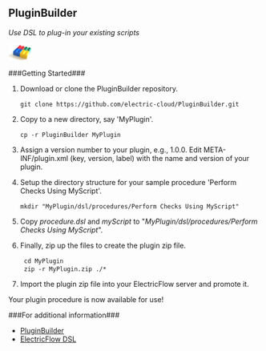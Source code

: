## PluginBuilder ##
*Use DSL to plug-in your existing scripts*

<img src="plugin-builder-logo.jpg" width="48">

###Getting Started###
1. Download or clone the PluginBuilder repository.

    ```
	git clone https://github.com/electric-cloud/PluginBuilder.git
    ```

2. Copy to a new directory, say 'MyPlugin'.

    ```
	cp -r PluginBuilder MyPlugin
    ```

3. Assign a version number to your plugin, e.g., 1.0.0. Edit
    META-INF/plugin.xml (key, version, label) with the name and version
    of your plugin.    
4. Setup the directory structure for your sample procedure 'Perform Checks Using MyScript'.

    ```
	mkdir "MyPlugin/dsl/procedures/Perform Checks Using MyScript"
    ```

5. Copy *procedure.dsl* and *myScript* to "*MyPlugin/dsl/procedures/Perform Checks Using MyScript*". 
6. Finally, zip up the files to create the plugin zip file.

    ```
	 cd MyPlugin
	 zip -r MyPlugin.zip ./*
    ```

7. Import the plugin zip file into your ElectricFlow server and promote it.  
     
Your plugin procedure is now available for use!

###For additional information###

- [PluginBuilder][1]
- [ElectricFlow DSL][2]

[1]: https://github.com/electric-cloud/PluginBuilder
[2]: http://docs.electric-cloud.com/eflow_doc/7_0/API/HTML/APIflowHTML.htm#dsl/dslabout.htm 

